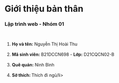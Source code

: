 <!DOCTYPE html>
<html lang="en">
<head>
    <meta charset="UTF-8">
    <meta http-equiv="X-UA-Compatible" content="IE=edge">
    <meta name="viewport" content="width=device-width, initial-scale= 1.0">
    <title>Giới thiệu bản thân</title>
</head>
<body>
    <div class="introduce">
        <br>
        <h1>Giới thiệu bản thân</h1>
        <h3>Lập trình web - Nhóm 01</h3>
        <br>    
        <ol>
            <li><strong>Họ và tên:</strong> Nguyễn Thị Hoài Thu</li>
            <br>
            <li><strong>Mã sinh viên:</strong> B21DCCN698 - <strong>Lớp:</strong> D21CQCN02-B</li>
            <br>
            <li><strong>Quê quán:</strong> Ninh Bình</li>
            <br>
            <li><strong>Sở thích: </strong> Thích đi ngủ/li>
        </ol></div>
</body>
</html>
